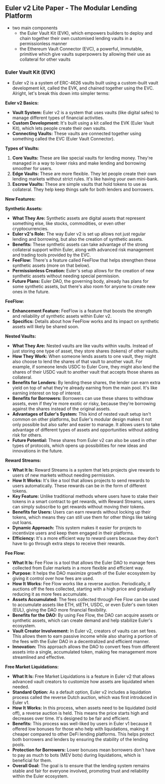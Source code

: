 ## Euler v2 Lite Paper - The Modular Lending Platform
- two main components
    - the Euler Vault Kit (EVK), which empowers builders to deploy and chain together their own customised lending vaults in a permissionless manner
    - the Ethereum Vault Connector (EVC), a powerful, immutable, primitive which give vaults superpowers by allowing their use as collateral for other vaults
    
### Euler Vault Kit (EVK)
- Euler v2 is a system of ERC-4626 vaults built using a custom-built vault development kit, called the EVK, and chained together using the EVC.
Alright, let's break this down into simpler terms:

**Euler v2 Basics:**
- **Vault System:** Euler v2 is a system that uses vaults (like digital safes) to manage different types of financial activities.
- **Custom Development:** It's built using a kit called the EVK (Euler Vault Kit), which lets people create their own vaults.
- **Connecting Vaults:** These vaults are connected together using something called the EVC (Euler Vault Connector).

**Types of Vaults:**
1. **Core Vaults:** These are like special vaults for lending money. They're managed in a way to lower risks and make lending and borrowing smoother for users.
2. **Edge Vaults:** These are more flexible. They let people create their own lending markets without strict rules. It's like having your own mini-bank.
3. **Escrow Vaults:** These are simple vaults that hold tokens to use as collateral. They help keep things safe for both lenders and borrowers.

**New Features:**


**Synthetic Assets:**
- **What They Are:** Synthetic assets are digital assets that represent something else, like stocks, commodities, or even other cryptocurrencies.
- **Euler v2's Role:** The way Euler v2 is set up allows not just regular lending and borrowing, but also the creation of synthetic assets.
- **Benefits:** These synthetic assets can take advantage of the strong collateral support within Euler, along with advanced risk management and trading tools provided by the EVC.
- **FeeFlow:** There's a feature called FeeFlow that helps strengthen these synthetic assets (more on that below).
- **Permissionless Creation:** Euler's setup allows for the creation of new synthetic assets without needing special permission.
- **Future Plans:** Euler DAO, the governing body, already has plans for some synthetic assets, but there's also room for anyone to create new ones in the future.

**FeeFlow:**
- **Enhancement Feature:** FeeFlow is a feature that boosts the strength and reliability of synthetic assets within Euler v2.
- **Specifics:** Details about how FeeFlow works and its impact on synthetic assets will likely be shared soon.

**Nested Vaults:**
- **What They Are:** Nested vaults are like vaults within vaults. Instead of just storing one type of asset, they store shares (tokens) of other vaults.
- **How They Work:** When someone lends assets to one vault, they might also choose to lend the shares of that vault to another vault. For example, if someone lends USDC to Euler Core, they might also lend the shares of their USDC vault to another vault that accepts those shares as collateral.
- **Benefits for Lenders:** By lending these shares, the lender can earn extra yield on top of what they're already earning from the main pool. It's like earning interest on top of interest.
- **Benefits for Borrowers:** Borrowers can use these shares to withdraw assets, even if they're more exotic or risky, because they're borrowing against the shares instead of the original assets.
- **Advantages of Euler's System:** This kind of nested vault setup isn't common on other platforms, but Euler's modular design makes it not only possible but also safer and easier to manage. It allows users to take advantage of different types of assets and opportunities without adding risk for others.
- **Future Potential:** These shares from Euler v2 can also be used in other types of protocols, which opens up possibilities for new ideas and innovations in the future.

**Reward Streams:**
- **What It Is:** Reward Streams is a system that lets projects give rewards to users of new markets without needing permission.
- **How It Works:** It's like a tool that allows projects to send rewards to users automatically. These rewards can be in the form of different tokens.
- **Key Feature:** Unlike traditional methods where users have to stake their tokens in a smart contract to get rewards, with Reward Streams, users can simply subscribe to get rewards without moving their tokens.
- **Benefits for Users:** Users can earn rewards without locking up their tokens, which means they can still use them for other things like taking out loans.
- **Dynamic Approach:** This system makes it easier for projects to incentivize users and keep them engaged in their platforms.
- **Efficiency:** It's a more efficient way to reward users because they don't have to go through extra steps to receive their rewards.

**Fee Flow:**
- **What It Is:** Fee Flow is a tool that allows the Euler DAO to manage fees collected from Euler markets in a more flexible and efficient way.
- **Purpose:** It helps the DAO maximize growth of the Euler ecosystem by giving it control over how fees are used.
- **How It Works:** Fee Flow works like a reverse auction. Periodically, it auctions off the fees collected, starting with a high price and gradually reducing it as more fees accumulate.
- **Assets Accumulated:** The fees collected through Fee Flow can be used to accumulate assets like ETH, stETH, USDC, or even Euler's own token (EUL), giving the DAO more financial flexibility.
- **Benefits for the DAO:** By using Fee Flow, the DAO can acquire assets or synthetic assets, which can create demand and help stabilize Euler's ecosystem.
- **Vault Creator Involvement:** In Euler v2, creators of vaults can set fees. This allows them to earn passive income while also sharing a portion of the fees with the Euler DAO in a decentralized and efficient manner.
- **Innovation:** This approach allows the DAO to convert fees from different assets into a single, accumulated token, making fee management more streamlined and effective.

**Free Market Liquidations:**
- **What It Is:** Free Market Liquidations is a feature in Euler v2 that allows advanced vault creators to customize how assets are liquidated when needed.
- **Standard Option:** As a default option, Euler v2 includes a liquidation process called the reverse Dutch auction, which was first introduced in Euler v1.
- **How It Works:** In this process, when assets need to be liquidated (sold off), a reverse auction is held. This means the price starts high and decreases over time. It's designed to be fair and efficient.
- **Benefits:** This process was well-liked by users in Euler v1 because it offered low bonuses for those who help with liquidations, making it cheaper compared to other DeFi lending platforms. This helps protect both borrowers and lenders by ensuring the stability of the lending pools.
- **Protection for Borrowers:** Lower bonuses mean borrowers don't have to pay as much to bots (MEV bots) during liquidations, which is beneficial for them.
- **Overall Goal:** The goal is to ensure that the lending system remains stable and fair for everyone involved, promoting trust and reliability within the Euler ecosystem.